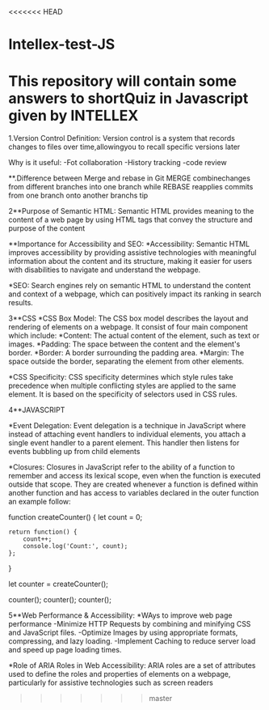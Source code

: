 <<<<<<< HEAD
# Intellex-test-JS
This repository will contain some answers to shortQuiz in Javascript given by INTELLEX
=======
1.Version Control
Definition:
Version control is a system that records changes to files over time,allowingyou to recall specific versions later

Why is it useful:
-Fot collaboration
-History tracking
-code review

**.Difference between Merge and rebase in Git
MERGE combinechanges from different branches into one branch while 
REBASE reapplies commits from one branch onto another branchs tip

2**Purpose of Semantic HTML: 
Semantic HTML provides meaning to the content of a web page by using HTML tags that convey the structure and purpose of the content

**Importance for Accessibility and SEO:
*Accessibility:
 Semantic HTML improves accessibility by providing assistive technologies with meaningful information about the content and its structure, making it easier for users with disabilities to navigate and understand the webpage.

*SEO: 
Search engines rely on semantic HTML to understand the content and context of a webpage, which can positively impact its ranking in search results.

3**CSS
*CSS Box Model:
The CSS box model describes the layout and rendering of elements on a webpage.
It consist of four main component which include:
*Content: The actual content of the element, such as text or images.
*Padding: The space between the content and the element's border.
*Border: A border surrounding the padding area.
*Margin: The space outside the border, separating the element from other elements.


*CSS Specificity:
CSS specificity determines which style rules take precedence when multiple conflicting styles are applied to the same element.
It is based on the specificity of selectors used in CSS rules.


4**JAVASCRIPT

*Event Delegation:
Event delegation is a technique in JavaScript where instead of attaching event handlers to individual elements, you attach a single event handler to a parent element.
This handler then listens for events bubbling up from child elements

*Closures:
Closures in JavaScript refer to the ability of a function to remember and access its lexical scope, even when the function is executed outside that scope. 
They are created whenever a function is defined within another function and has access to variables declared in the outer function
an example follow:

function createCounter() {
    let count = 0;

    return function() {
        count++;
        console.log('Count:', count);
    };
}

let counter = createCounter();

counter(); 
counter(); 
counter(); 


5**Web Performance & Accessibility:
*WAys to improve web page performance
-Minimize HTTP Requests by combining and minifying CSS and JavaScript files.
-Optimize Images by using appropriate formats, compressing, and lazy loading.
-Implement Caching to reduce server load and speed up page loading times.
 
*Role of ARIA Roles in Web Accessibility:
 ARIA roles are a set of attributes used to define the roles and properties of elements on a webpage, particularly for assistive technologies such as screen readers
>>>>>>> master
